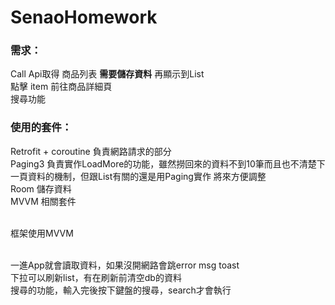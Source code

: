 # SenaoHomework

### 需求：
Call Api取得 商品列表 __需要儲存資料__ 再顯示到List<br/>
點擊 item 前往商品詳細頁<br/>
搜尋功能

### 使用的套件：
Retrofit + coroutine 負責網路請求的部分<br/>
Paging3 負責實作LoadMore的功能，雖然撈回來的資料不到10筆而且也不清楚下一頁資料的機制，但跟List有關的還是用Paging實作 將來方便調整<br/>
Room 儲存資料<br/>
MVVM 相關套件<br/><br/>

框架使用MVVM<br/><br/>

一進App就會讀取資料，如果沒開網路會跳error msg toast<br/>
下拉可以刷新list，有在刷新前清空db的資料<br/>
搜尋的功能，輸入完後按下鍵盤的搜尋，search才會執行

